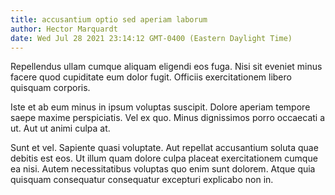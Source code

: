 ```yaml
---
title: accusantium optio sed aperiam laborum
author: Hector Marquardt
date: Wed Jul 28 2021 23:14:12 GMT-0400 (Eastern Daylight Time)
---
```

Repellendus ullam cumque aliquam eligendi eos fuga. Nisi sit eveniet minus facere quod cupiditate eum dolor fugit. Officiis exercitationem libero quisquam corporis.

 Iste et ab eum minus in ipsum voluptas suscipit. Dolore aperiam tempore saepe maxime perspiciatis. Vel ex quo. Minus dignissimos porro occaecati a ut. Aut ut animi culpa at.

 Sunt et vel. Sapiente quasi voluptate. Aut repellat accusantium soluta quae debitis est eos. Ut illum quam dolore culpa placeat exercitationem cumque ea nisi. Autem necessitatibus voluptas quo enim sunt dolorem. Atque quia quisquam consequatur consequatur excepturi explicabo non in.